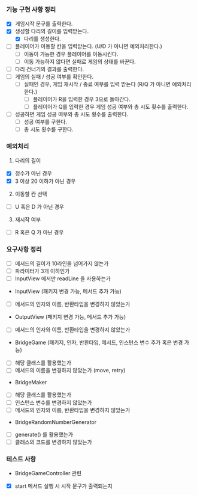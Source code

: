 ### 기능 구현 사항 정리

- [x] 게임시작 문구를 출력한다.
- [x] 생성할 다리의 길이를 입력받는다.
    - [x] 다리를 생성한다.
- [ ] 플레이어가 이동할 칸을 입력받는다. (U/D 가 아니면 예외처리한다.)
    - [ ] 이동이 가능한 경우 플레이어를 이동시킨다.
    - [ ] 이동 가능하지 않다면 실패로 게임의 상태를 바꾼다.
- [ ] 다리 건너기의 결과를 출력한다.
- [ ] 게임의 실패 / 성공 여부를 확인한다.
    - [ ] 실패인 경우, 게임 재시작 / 종료 여부를 입력 받는다 (R/Q 가 아니면 예외처리한다.)
        - [ ] 플레이어가 R을 입력한 경우 3으로 돌아간다.
        - [ ] 플레이어가 Q를 입력한 경우 게임 성공 여부와 총 시도 횟수를 출력한다.
- [ ] 성공하면 게임 성공 여부와 총 시도 횟수를 출력한다.
    - [ ] 성공 여부를 구한다.
    - [ ] 총 시도 횟수를 구한다.

### 예외처리

1. 다리의 길이

- [x] 정수가 아닌 경우
- [x] 3 이상 20 이하가 아닌 경우

2. 이동할 칸 선택

- [ ] U 혹은 D 가 아닌 경우

3. 재시작 여부

- [ ] R 혹은 Q 가 아닌 경우

### 요구사항 정리

- [ ] 메서드의 길이가 10라인을 넘어가지 않는가
- [ ] 파라미터가 3개 이하인가
- [ ] InputView 에서만 readLine 을 사용하는가

- InputView (패키지 변경 가능, 메서드 추가 가능)
- [ ] 메서드의 인자와 이름, 반환타입을 변경하지 않았는가

- OutputView (패키지 변경 가능, 메서드 추가 가능)
- [ ] 메서드의 인자와 이름, 반환타입을 변경하지 않았는가

- BridgeGame (패키지, 인자, 반환타입, 메서드, 인스턴스 변수 추가 혹은 변경 가능)
- [ ] 해당 클래스를 활용했는가
- [ ] 메서드의 이름을 변경하지 않았는가 (move, retry)

- BridgeMaker
- [ ] 해당 클래스를 활용했는가
- [ ] 인스턴스 변수를 변경하지 않았는가
- [ ] 메서드의 인자와 이름, 반환타입을 변경하지 않았는가

- BridgeRandomNumberGenerator
- [ ] generate() 를 활용했는가
- [ ] 클래스의 코드를 변경하지 않았는가

### 테스트 사항

- BridgeGameController 관련
- [x] start 메서드 실행 시 시작 문구가 출력되는지
